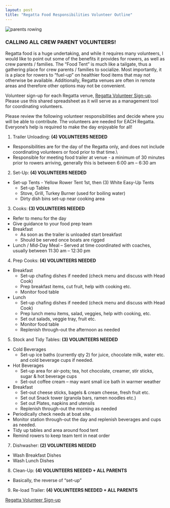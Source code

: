 ```yaml
---
layout: post  
title: "Regatta Food Responsibilities Volunteer Outline"
---
```


![parents rowing](http://i.imgur.com/TkgN5NT.png)

### CALLING ALL CREW PARENT VOLUNTEERS!

Regatta food is a huge undertaking, and while it requires many volunteers, I
would like to point out some of the benefits it provides for rowers, as well as
crew parents / families. The “Food Tent” is much like a tailgate, thus a
gathering place for crew parents / families to socialize. Most importantly, it
is a place for rowers to “fuel-up” on healthier food items that may not
otherwise be available. Additionally, Regatta venues are often in remote areas
and therefore other options may not be convenient.

Volunteer sign-up for each Regatta venue, [Regatta Volunteer
Sign-up](https://docs.google.com/spreadsheets/d/1wBP7PCc3eJluqOD8FODPnv07FYmErZf5WuvAyhM-rqg/edit#gid=995762576).
Please use this shared spreadsheet as it will serve as a management tool for
coordinating volunteers.

Please review the following volunteer responsibilities and decide where you will
be able to contribute. The volunteers are needed for EACH Regatta. Everyone’s
help is required to make the day enjoyable for all!

1)  Trailer Unloading: **(4) VOLUNTEERS NEEDED**

-   Responsibilities are for the day of the Regatta only, and does not include
    coordinating volunteers or food prior to that time.\
-   Responsible for meeting food trailer at venue - a minimum of 30 minutes
    prior to rowers arriving, generally this is between 6:00 am – 6:30 am

2)  Set-Up: **(4) VOLUNTEERS NEEDED**

-   Set-up Tents - Yellow Rower Tent 1st, then (3) White Easy-Up Tents
    -   Set-up Tables
    -   Stove, Grill, Turkey Burner (used for boiling water)
    -   Dirty dish bins set-up near cooking area

3)  Cooks: **(3) VOLUNTEERS NEEDED**

-   Refer to menu for the day
-   Give guidance to your food prep team
-   Breakfast
    -   As soon as the trailer is unloaded start breakfast
    -   Should be served once boats are rigged
-   Lunch / Mid-Day Meal – Served at time coordinated with coaches, usually
    between 11:30 am – 12:30 pm

4)  Prep Cooks: **(4) VOLUNTEERS NEEDED**

-   Breakfast
    -   Set-up chafing dishes if needed (check menu and discuss with Head Cook)
    -   Prep breakfast items, cut fruit, help with cooking etc.
    -   Monitor food table
-   Lunch
    -   Set-up chafing dishes if needed (check menu and discuss with Head Cook)
    -   Prep lunch menu items, salad, veggies, help with cooking, etc.
    -   Set out salads, veggie tray, fruit etc.
    -   Monitor food table
    -   Replenish through-out the afternoon as needed

5)  Stock and Tidy Tables: **(3) VOLUNTEERS NEEDED**

-   Cold Beverages
    -   Set-up ice baths (currently qty 2) for juice, chocolate milk, water etc.
        and cold beverage cups if needed.
-   Hot Beverages
    -   Set-up area for air-pots; tea, hot chocolate, creamer, stir sticks,
        sugar & hot beverage cups
    -   Set-out coffee cream – may want small ice bath in warmer weather
-   Breakfast
    -   Set-out cheese sticks, bagels & cream cheese, fresh fruit etc.
    -   Set out Snack tower (granola bars, ramen noodles etc.)
    -   Set out Plates, napkins and utensils
    -   Replenish through-out the morning as needed
-   Periodically check needs at boat site.
-   Monitor station through-out the day and replenish beverages and cups as
    needed.
-   Tidy up tables and area around food tent
-   Remind rowers to keep team tent in neat order

7)  Dishwasher: **(2) VOLUNTEERS NEEDED**

-   Wash Breakfast Dishes
-   Wash Lunch Dishes

8)  Clean-Up: **(4) VOLUNTEERS NEEDED + ALL PARENTS**

-   Basically, the reverse of “set-up”

9)  Re-load Trailer: **(4) VOLUNTEERS NEEDED + ALL PARENTS**

[Regatta Volunteer
Sign-up](https://docs.google.com/spreadsheets/d/1wBP7PCc3eJluqOD8FODPnv07FYmErZf5WuvAyhM-rqg/edit#gid=995762576)
